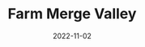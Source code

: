 ---
layout: default
modal-id: 1
date: 2022-11-02
img: fmv-optimized.jpg
img_folder: fmv
alt: Farm Merge Valley
project-date: November 2022
tech_stack: TypeScript, PIXI.js, Node.js
title: Farm Merge Valley
description: Farm Merge Valley is a casual mobile and browser-based farming game centered around merging mechanics. Players transform neglected land into a thriving agricultural empire by strategically merging various elements like crops, animals, and resources. The core gameplay involves combining identical items to create higher-tier versions, managing your farm, raising livestock, completing customer orders, and expanding territory. Players can visit friends' farms using train tickets, help with tasks, and earn mutual rewards. Special features include "Lucky Merges" that provide bonus items and seasonal events offering exclusive content.
youtube_id: FcRyxvE2_D4
--- 
